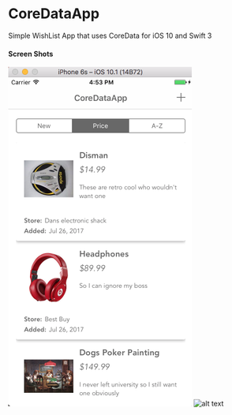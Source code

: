 # CoreDataApp

Simple WishList App that uses CoreData for iOS 10 and Swift 3

#### Screen Shots
![alt text](https://raw.githubusercontent.com/Hurlarious/CoreDataApp/master/CoreDataApp/Assets.xcassets/MainScreen.imageset/MainScreen.png)
![alt text](https://raw.githubusercontent.com/Hurlarious/CoreDataApp/master/WeatherNow/Assets.xcassets/AddEditScreen.imageset/AddEditScreen.png)
